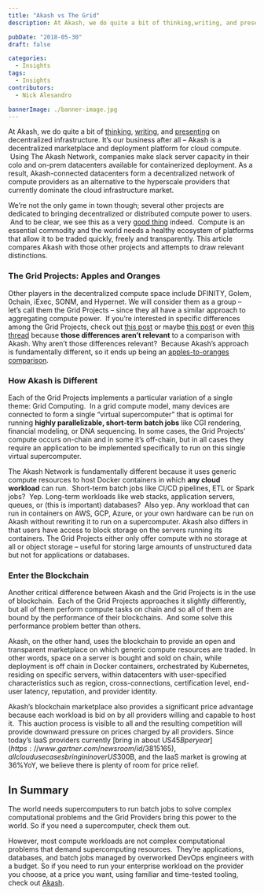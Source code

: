 ```yaml
---
title: "Akash vs The Grid"
description: At Akash, we do quite a bit of thinking,writing, and presenting on decentralized infrastructure. It’s our business after all – Akash is a decentralized marketplace and deployment platform for cloud compute.

pubDate: "2018-05-30"
draft: false

categories:
  - Insights
tags:
  - Insights
contributors:
  - Nick Alesandro

bannerImage: ./banner-image.jpg
---
```


At Akash, we do quite a bit of [thinking](https://docsend.com/view/yvgseww), [writing](https://hackernoon.com/decentralized-infrastructure-is-a-moral-imperative-2ec13dc3138d), and [presenting](https://www.youtube.com/watch?v=JUGjvs6IsrU) on decentralized infrastructure. It’s our business after all – Akash is a decentralized marketplace and deployment platform for cloud compute.  Using The Akash Network, companies make slack server capacity in their colo and on-prem datacenters available for containerized deployment. As a result, Akash-connected datacenters form a decentralized network of compute providers as an alternative to the hyperscale providers that currently dominate the cloud infrastructure market.

We’re not the only game in town though; several other projects are dedicated to bringing decentralized or distributed compute power to users.  And to be clear, we see this as a very [good thing](https://memegenerator.net/img/instances/60763191/its-a-good-thing.jpg) indeed.  Compute is an essential commodity and the world needs a healthy ecosystem of platforms that allow it to be traded quickly, freely and transparently. This article compares Akash with those other projects and attempts to draw relevant distinctions.

### **The Grid Projects: Apples and Oranges**

Other players in the decentralized compute space include DFINITY, Golem, 0chain, iExec, SONM, and Hypernet. We will consider them as a group – let’s call them the Grid Projects – since they all have a similar approach to aggregating compute power.  If you’re interested in specific differences among the Grid Projects, check out [this post](https://medium.com/@hypernet/how-hypernet-compares-to-golem-sonm-iexec-etc-d5aec79e51d6) or maybe [this post](https://themerkle.com/iexec-vs-golem-vs-sonm/) or even [this thread](https://www.reddit.com/r/GolemProject/comments/7kmqx2/is_iexec_a_direct_competitor_of_golem/) because **those differences aren’t relevant** to a comparison with Akash. Why aren’t those differences relevant?  Because Akash’s approach is fundamentally different, so it ends up being an [apples-to-oranges comparison](https://en.wikipedia.org/wiki/Apples_and_oranges).

### **How Akash is Different**

Each of the Grid Projects implements a particular variation of a single theme: Grid Computing.  In a grid compute model, many devices are connected to form a single “virtual supercomputer” that is optimal for running **highly parallelizable, short-term batch jobs** like CGI rendering, financial modeling, or DNA sequencing. In some cases, the Grid Projects’ compute occurs on-chain and in some it’s off-chain, but in all cases they require an application to be implemented specifically to run on this single virtual supercomputer.

The Akash Network is fundamentally different because it uses generic compute resources to host Docker containers in which **any cloud workload** can run.  Short-term batch jobs like CI/CD pipelines, ETL or Spark jobs?  Yep. Long-term workloads like web stacks, application servers, queues, or (this is important) databases?  Also yep. Any workload that can run in containers on AWS, GCP, Azure, or your own hardware can be run on Akash without rewriting it to run on a supercomputer. Akash also differs in that users have access to block storage on the servers running its containers. The Grid Projects either only offer compute with no storage at all or object storage – useful for storing large amounts of unstructured data but not for applications or databases.

### **Enter the Blockchain**

Another critical difference between Akash and the Grid Projects is in the use of blockchain.  Each of the Grid Projects approaches it slightly differently, but all of them perform compute tasks on chain and so all of them are bound by the performance of their blockchains.  And some solve this performance problem better than others.

Akash, on the other hand, uses the blockchain to provide an open and transparent marketplace on which generic compute resources are traded. In other words, space on a server is bought and sold on chain, while deployment is off chain in Docker containers, orchestrated by Kubernetes, residing on specific servers, within datacenters with user-specified characteristics such as region, cross-connections, certification level, end-user latency, reputation, and provider identity.

Akash’s blockchain marketplace also provides a significant price advantage because each workload is bid on by all providers willing and capable to host it.  This auction process is visible to all and the resulting competition will provide downward pressure on prices charged by all providers. Since today’s IaaS providers currently [bring in about US$45B per year](https://www.gartner.com/newsroom/id/3815165), all cloud use cases bring in in over US$300B, and the IaaS market is growing at 36%YoY, we believe there is plenty of room for price relief.

## **In Summary**

The world needs supercomputers to run batch jobs to solve complex computational problems and the Grid Providers bring this power to the world. So if you need a supercomputer, check them out.

However, most compute workloads are not complex computational problems that demand supercomputing resources.  They’re applications, databases, and batch jobs managed by overworked DevOps engineers with a budget. So if you need to run your enterprise workload on the provider you choose, at a price you want, using familiar and time-tested tooling, check out [Akash](https://akash.network/).
